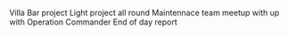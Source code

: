 Villa Bar project
Light project all round
Maintennace team meetup with up with Operation Commander
End of day report
